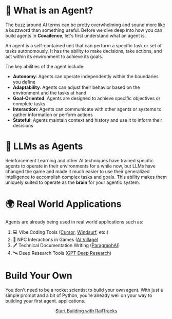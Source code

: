 # 🤖 What is an Agent?

The buzz around AI terms can be pretty overwhelming and sound more like a buzzword than something useful. Before we dive
deep into how you can build agents in **Covailence**, let's first understand what an agent is.

An agent is a self-contained unit that can perform a specific task or set of tasks autonomously. It has the ability to
make decisions, take actions, and act within its environment to achieve its goals.

The key abilities of the agent include:

* **Autonomy**: Agents can operate independently within the boundaries you define
* **Adaptability**: Agents can adjust their behavior based on the environment and the tasks at hand
* **Goal-Oriented**: Agents are designed to achieve specific objectives or complete tasks
* **Interaction**: Agents can communicate with other agents or systems to gather information or perform actions
* **Stateful**: Agents maintain context and history and use it to inform their decisions

# 🧠 LLMs as Agents

Reinforcement Learning and other AI techniques have trained specific agents to operate in their environments
for a while now, but LLMs have changed the game and made it much easier to use their generalized intelligence to
accomplish complex tasks and goals. This ability makes them uniquely suited to operate as the **brain** for your agentic
system.

# 🌍 Real World Applications

Agents are already being used in real world applications such as:

1. 💻 Vibe Coding Tools ([Cursor](https://cursor.so/), [Windsurf](https://windsurf.com/), etc.)
2. 🧑 NPC Interactions in Games ([AI Village](https://arxiv.org/pdf/2304.03442))
3. 🖊️ Technical Documentation Writing ([ParagraphAI](https://www.paragraphai.com/product))
4. 🛰️ Deep Research Tools ([GPT Deep Research](https://openai.com/index/introducing-deep-research/))

# Build Your Own

You don't need to be a rocket scientist to build your own agent. With just a simple prompt and a bit of Python, you’re
already well on your way to building your first agent.
applications.
<div style="text-align:center;">
    <a href="guides/build" class="md-button" style="margin:3px">Start Building with RailTracks</a>
</div>


